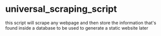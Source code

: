# universal_scraping_script
this script will scrape any webpage and then store the information that's found inside a database to be used to generate a static website later
